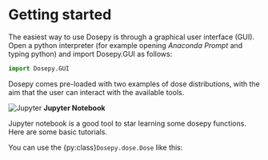 # Getting started

The easiest way to use Dosepy is through a graphical user interface (GUI). Open a python interpreter (for example opening *Anaconda Prompt* and typing python) and import Dosepy.GUI as follows:

```python
import Dosepy.GUI
```

Dosepy comes pre-loaded with two examples of dose distributions, with the aim that the user can interact with the available tools.

![Jupyter](https://jupyter.org/assets/homepage/main-logo.svg) **Jupyter Notebook**

Jupyter notebook is a good tool to star learning some dosepy functions. Here are some basic tutorials.

You can use the {py:class}`Dosepy.dose.Dose` like this: